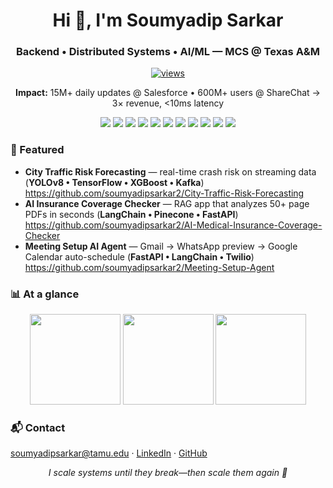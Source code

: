 <h1 align="center">Hi 👋, I'm Soumyadip Sarkar</h1>
<h3 align="center">Backend • Distributed Systems • AI/ML — MCS @ Texas A&M</h3>

<p align="center">
  <a href="https://github.com/soumyadipsarkar2"><img src="https://komarev.com/ghpvc/?username=soumyadipsarkar2&label=Profile%20views&color=0e75b6&style=flat" alt="views" /></a>
</p>

<p align="center">
  <b>Impact:</b> 15M+ daily updates @ Salesforce • 600M+ users @ ShareChat → 3× revenue, <10ms latency
</p>

<p align="center">
  <!-- core stack badges (concise) -->
  <img src="https://img.shields.io/badge/Java-ED8B00?logo=openjdk&logoColor=white" />
  <img src="https://img.shields.io/badge/Go-00ADD8?logo=go&logoColor=white" />
  <img src="https://img.shields.io/badge/Python-3776AB?logo=python&logoColor=white" />
  <img src="https://img.shields.io/badge/Spring%20Boot-6DB33F?logo=springboot&logoColor=white" />
  <img src="https://img.shields.io/badge/FastAPI-009688?logo=fastapi&logoColor=white" />
  <img src="https://img.shields.io/badge/Kafka-231F20?logo=apachekafka&logoColor=white" />
  <img src="https://img.shields.io/badge/Redis-DC382D?logo=redis&logoColor=white" />
  <img src="https://img.shields.io/badge/Kubernetes-326CE5?logo=kubernetes&logoColor=white" />
  <img src="https://img.shields.io/badge/Docker-2496ED?logo=docker&logoColor=white" />
  <img src="https://img.shields.io/badge/AWS-232F3E?logo=amazonaws&logoColor=white" />
  <img src="https://img.shields.io/badge/GCP-4285F4?logo=googlecloud&logoColor=white" />
</p>

### 🚀 Featured
- **City Traffic Risk Forecasting** — real-time crash risk on streaming data (**YOLOv8 • TensorFlow • XGBoost • Kafka**)  
  https://github.com/soumyadipsarkar2/City-Traffic-Risk-Forecasting
- **AI Insurance Coverage Checker** — RAG app that analyzes 50+ page PDFs in seconds (**LangChain • Pinecone • FastAPI**)  
  https://github.com/soumyadipsarkar2/AI-Medical-Insurance-Coverage-Checker
- **Meeting Setup AI Agent** — Gmail → WhatsApp preview → Google Calendar auto-schedule (**FastAPI • LangChain • Twilio**)  
  https://github.com/soumyadipsarkar2/Meeting-Setup-Agent

### 📊 At a glance
<p align="center">
  <img height="145" src="https://github-readme-stats.vercel.app/api?username=soumyadipsarkar2&show_icons=true&hide_title=true&theme=tokyonight" />
  <img height="145" src="https://github-readme-stats.vercel.app/api/top-langs/?username=soumyadipsarkar2&layout=compact&theme=tokyonight" />
  <img height="145" src="https://streak-stats.demolab.com?user=soumyadipsarkar2&theme=tokyonight&hide_longest_streak=true" />
</p>

### 📬 Contact
<a href="mailto:soumyadipsarkar@tamu.edu">soumyadipsarkar@tamu.edu</a> ·
<a href="https://www.linkedin.com/in/soumyadip-sarkar2">LinkedIn</a> ·
<a href="https://github.com/soumyadipsarkar2">GitHub</a>

<!-- one-liner -->
<p align="center"><i>I scale systems until they break—then scale them again 🚀</i></p>
